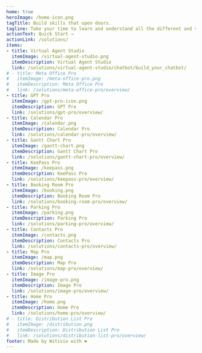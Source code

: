 ```yaml
---
home: true
heroImage: /home-icon.png
tagTitle: Build skills that open doors. 
tagline: Take your time to learn and understand all the different and various Witivio products, from the beginning to the very very end...
actionText: Quick Start →
actionLink: /solutions/
items:
- title: Virtual Agent Studio
  itemImage: /virtual-agent-studio.png
  itemDescription: Virtual Agent Studio
  link: /solutions/virtual-agent-studio/chatbot/build_your_chatbot/
# - title: Meta Office Pro
#   itemImage: /meta-office-pro.png
#   itemDescription: Meta Office Pro
#   link: /solutions/meta-office-pro/overview/
- title: GPT Pro
  itemImage: /gpt-pro-icon.png
  itemDescription: GPT Pro
  link: /solutions/gpt-pro/overview/
- title: Calendar Pro
  itemImage: /calendar.png
  itemDescription: Calendar Pro
  link: /solutions/calendar-pro/overview/
- title: Gantt Chart Pro
  itemImage: /gantt-chart.png
  itemDescription: Gantt Chart Pro
  link: /solutions/gantt-chart-pro/overview/
- title: KeePass Pro
  itemImage: /keepass.png
  itemDescription: KeePass Pro
  link: /solutions/keepass-pro/overview/
- title: Booking Room Pro
  itemImage: /booking.png
  itemDescription: Booking Room Pro
  link: /solutions/booking-room-pro/overview/
- title: Parking Pro
  itemImage: /parking.png
  itemDescription: Parking Pro
  link: /solutions/parking-pro/overview/
- title: Contacts Pro
  itemImage: /contacts.png
  itemDescription: Contacts Pro
  link: /solutions/contacts-pro/overview/
- title: Map Pro
  itemImage: /map.png
  itemDescription: Map Pro
  link: /solutions/map-pro/overview/
- title: Image Pro
  itemImage: /image-pro.png
  itemDescription: Image Pro
  link: /solutions/image-pro/overview/
- title: Home Pro
  itemImage: /home.png
  itemDescription: Home Pro
  link: /solutions/home-pro/overview/
# - title: Distribution List Pro
#   itemImage: /distribution.png
#   itemDescription: Distribution List Pro
#   link: /solutions/distribution-list-pro/overview/
footer: Made by Witivio with ❤️
---
```

